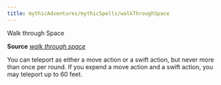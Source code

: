 ```yaml
---
title: mythicAdventures/mythicSpells/walkThroughSpace
---
```

Walk through Space

**Source** [_walk through space_](ultimateCombat/spells/walkThroughSpace.md#_walk-through-space)

You can teleport as either a move action or a swift action, but never more than once per round. If you expend a move action and a swift action, you may teleport up to 60 feet.

